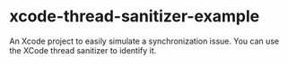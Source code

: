 # xcode-thread-sanitizer-example

An Xcode project to easily simulate a synchronization issue. 
You can use the XCode thread sanitizer to identify it.
